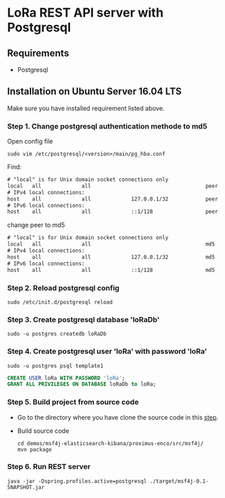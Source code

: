 # LoRa REST API server with Postgresql

## Requirements
* Postgresql

## Installation on Ubuntu Server 16.04 LTS

Make sure you have installed requirement listed above.

### Step 1. Change postgresql authentication methode to md5
Open config file
```shell
sudo vim /etc/postgresql/<version>/main/pg_hba.conf 
```

Find:

```txt
# "local" is for Unix domain socket connections only
local   all             all                                     peer
# IPv4 local connections:
host    all             all             127.0.0.1/32            peer
# IPv6 local connections:
host    all             all             ::1/128                 peer
```
change peer to md5

```txt
# "local" is for Unix domain socket connections only
local   all             all                                     md5
# IPv4 local connections:
host    all             all             127.0.0.1/32            md5
# IPv6 local connections:
host    all             all             ::1/128                 md5
```

### Step 2. Reload postgresql config
```shell
sudo /etc/init.d/postgresql reload
```
### Step 3. Create postgresql database 'loRaDb'
```shell
sudo -u postgres createdb loRaDb
```
### Step 4. Create postgresql user 'loRa' with password 'loRa'
```shell
sudo -u postgres psql template1
```
```sql
CREATE USER loRa WITH PASSWORD 'loRa';
GRANT ALL PRIVILEGES ON DATABASE loRaDb to loRa;
```
### Step 5. Build project from source code

* Go to the directory where you have clone the source code in this [step](../INSTALL.md#step2).

* Build source code

	```shell
	cd demos/msf4j-elasticsearch-kibana/proximus-enco/src/msf4j/
	mvn package
	```
	
### Step 6. Run REST server

```shell
java -jar -Dspring.profiles.active=postgresql ./target/msf4j-0.1-SNAPSHOT.jar
```



    



